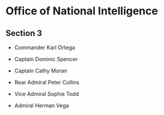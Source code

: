 Office of National Intelligence
===============================

Section 3
---------

-   Commander Karl Ortega

-   Captain Dominic Spencer

-   Captain Cathy Moran

-   Rear Admiral Peter Collins

-   Vice Admiral Sophie Todd

-   Admiral Herman Vega

